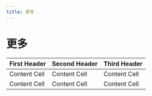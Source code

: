 ```yaml
---
title: 更多
---
```

# 更多
| First Header | Second Header | Third Header |
| ------------ | ------------- | ------------ |
| Content Cell | Content Cell  | Content Cell |
| Content Cell | Content Cell  | Content Cell |
